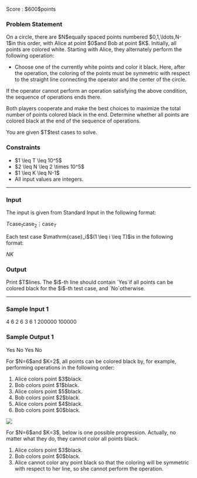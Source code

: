 
<div>

<span>

<span>

<p>
Score : $600$points
</p>

<div>

<section>

### **Problem Statement**

<p>
On a circle, there are $N$equally spaced points numbered $0,1,\ldots,N-1$in this order, with Alice at point $0$and Bob at point $K$. Initially, all points are colored white. Starting with Alice, they alternately perform the following operation:
</p>

<ul>

<li>
Choose one of the currently white points and color it black. Here, after the operation, the coloring of the points must be symmetric with respect to the straight line connecting the operator and the center of the circle.
</li>

</ul>

<p>
If the operator cannot perform an operation satisfying the above condition, the sequence of operations ends there.
</p>

<p>
Both players cooperate and make the best choices to maximize the total number of points colored black in the end. Determine whether all points are colored black at the end of the sequence of operations.
</p>

<p>
You are given $T$test cases to solve.
</p>

</section>

</div>

<div>

<section>

### **Constraints**

<ul>

<li>
$1 \leq T \leq 10^5$
</li>

<li>
$2 \leq N \leq 2 \times 10^5$
</li>

<li>
$1 \leq K \leq N-1$
</li>

<li>
All input values are integers.
</li>

</ul>

</section>

</div>

---

<div>

<div>

<section>

### **Input**

<p>
The input is given from Standard Input in the following format:
</p>

<div>

$T$$\mathrm{case}_1$$\mathrm{case}_2$$\vdots$$\mathrm{case}_T$
</div>

<p>
Each test case $\mathrm{case}_i$$(1 \leq i \leq T)$is in the following format:
</p>

<div>

$N$$K$
</div>

</section>

</div>

<div>

<section>

### **Output**

<p>
Print $T$lines. The $i$-th line should contain `Yes`if all points can be colored black for the $i$-th test case, and `No`otherwise.
</p>

</section>

</div>

</div>

---

<div>

<section>

### **Sample Input 1**

<div>

4
6 2
6 3
6 1
200000 100000

</div>

</section>

</div>

<div>

<section>

### **Sample Output 1**

<div>

Yes
No
Yes
No

</div>

<p>
For $N=6$and $K=2$, all points can be colored black by, for example, performing operations in the following order:
</p>

<ol>

<li>
Alice colors point $3$black.
</li>

<li>
Bob colors point $1$black.
</li>

<li>
Alice colors point $5$black.
</li>

<li>
Bob colors point $2$black.
</li>

<li>
Alice colors point $4$black.
</li>

<li>
Bob colors point $0$black.
</li>

</ol>

<p>

<img src="https://img.atcoder.jp/arc188/ecb64f0798aaa883117c594cb6db2724.png">

</img>

</p>

<p>
For $N=6$and $K=3$, below is one possible progression. Actually, no matter what they do, they cannot color all points black.
</p>

<ol>

<li>
Alice colors point $3$black.
</li>

<li>
Bob colors point $0$black.
</li>

<li>
Alice cannot color any point black so that the coloring will be symmetric with respect to her line, so she cannot perform the operation.
</li>

</ol>

</section>

</div>

</span>

</span>

</div>
